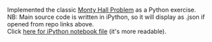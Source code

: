 Implemented the classic <a href="http://en.wikipedia.org/wiki/Monty_Hall_problem">Monty Hall Problem</a> as a Python exercise.
<br />
NB: Main source code is written in iPython, so it will display as .json if opened from repo links above.
<br />
Click <a href="http://nbviewer.ipython.org/github/andrew-reece/datascience/blob/master/monty-hall/monty-hall.ipynb">here for iPython notebook file</a> (it's more readable).